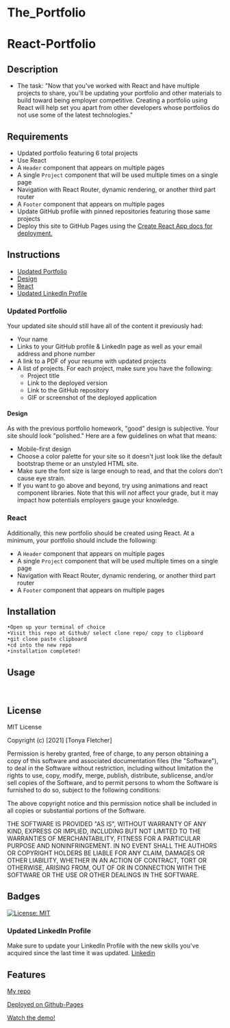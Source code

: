 # The_Portfolio

# React-Portfolio

## Description
- The task: "Now that you've worked with React and have multiple projects to share, you'll be updating your portfolio and other materials to build toward being employer competitive. Creating a portfolio using React will help set you apart from other developers whose portfolios do not use some of the latest technologies."

## Requirements
* Updated portfolio featuring 6 total projects
* Use React
* A `Header` component that appears on multiple pages
* A single `Project` component that will be used multiple times on a single page 
* Navigation with React Router, dynamic rendering, or another third part router
* A `Footer` component that appears on multiple pages
* Update GitHub profile with pinned repositories featuring those same projects
* Deploy this site to GitHub Pages using the [Create React App docs for deployment.](https://create-react-app.dev/docs/deployment/#github-pages)

## Instructions
* [Updated Portfolio](#updated-portfolio)
* [Design](#design)
* [React](#react)
* [Updated LinkedIn Profile](#updated-linkedin-profile)

### Updated Portfolio
Your updated site should still have all of the content it previously had:
* Your name
* Links to your GitHub profile & LinkedIn page as well as your email address and phone number
* A link to a PDF of your resume with updated projects
* A list of projects. For each project, make sure you have the following:
  * Project title
  * Link to the deployed version
  * Link to the GitHub repository
  * GIF or screenshot of the deployed application

#### Design
As with the previous portfolio homework, "good" design is subjective. Your site should look
"polished." Here are a few guidelines on what that means:
* Mobile-first design
* Choose a color palette for your site so it doesn't just look like the default bootstrap theme or an unstyled HTML site.
* Make sure the font size is large enough to read, and that the colors don't cause eye strain.
* If you want to go above and beyond, try using animations and react component libraries. Note 
that this will _not_ affect your grade, but it may impact how potentials employers gauge your knowledge.

### React
Additionally, this new portfolio should be created using React.
At a minimum, your portfolio should include the following:
* A `Header` component that appears on multiple pages
* A single `Project` component that will be used multiple times on a single page 
* Navigation with React Router, dynamic rendering, or another third part router
* A `Footer` component that appears on multiple pages

## Installation
```
•Open up your terminal of choice
•Visit this repo at Github/ select clone repo/ copy to clipboard
•git clone paste clipboard
•cd into the new repo
•installation completed!
```
## Usage

<img src="" />

<img src="" />

<img src="" />

<img src="" />

<img src="" />

<img src="" />

## License
MIT License

Copyright (c) [2021] [Tonya Fletcher]

Permission is hereby granted, free of charge, to any person obtaining a copy
of this software and associated documentation files (the "Software"), to deal
in the Software without restriction, including without limitation the rights
to use, copy, modify, merge, publish, distribute, sublicense, and/or sell
copies of the Software, and to permit persons to whom the Software is
furnished to do so, subject to the following conditions:

The above copyright notice and this permission notice shall be included in all
copies or substantial portions of the Software.

THE SOFTWARE IS PROVIDED "AS IS", WITHOUT WARRANTY OF ANY KIND, EXPRESS OR
IMPLIED, INCLUDING BUT NOT LIMITED TO THE WARRANTIES OF MERCHANTABILITY,
FITNESS FOR A PARTICULAR PURPOSE AND NONINFRINGEMENT. IN NO EVENT SHALL THE
AUTHORS OR COPYRIGHT HOLDERS BE LIABLE FOR ANY CLAIM, DAMAGES OR OTHER
LIABILITY, WHETHER IN AN ACTION OF CONTRACT, TORT OR OTHERWISE, ARISING FROM,
OUT OF OR IN CONNECTION WITH THE SOFTWARE OR THE USE OR OTHER DEALINGS IN THE
SOFTWARE.

## Badges
[![License: MIT](https://img.shields.io/badge/License-MIT-yellow.svg)](https://opensource.org/licenses/MIT)

### Updated LinkedIn Profile 
Make sure to update your LinkedIn Profile with the new skills you've acquired since the last time it was updated.
[Linkedin](http://linkedin.com/in/tonya-fletcher-733a9450)

## Features
[My repo](https://github.com/tfletch3018/React-Portfolio)

[Deployed on Github-Pages](https://tfletch3018.github.io/React-Portfolio/#/)

[Watch the demo!](https://drive.google.com/file/d/1t3k_clBOsg_pYLcm7G1NilS1CiavAcL1/preview)
